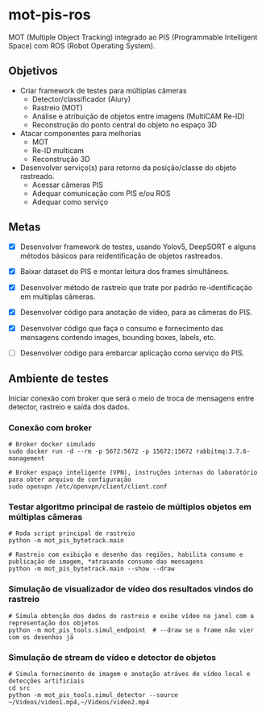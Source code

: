 # mot-pis-ros

MOT (Multiple Object Tracking) integrado ao PIS (Programmable Intelligent Space) com ROS (Robot Operating System).


## Objetivos

- Criar framework de testes para múltiplas câmeras
    - Detector/classificador (Aiury)
    - Rastreio (MOT)
    - Análise e atribuição de objetos entre imagens (MultiCAM Re-ID)
    - Reconstrução do ponto central do objeto no espaço 3D
- Atacar componentes para melhorias
    - MOT
    - Re-ID multicam
    - Reconstrução 3D
- Desenvolver serviço(s) para retorno da posição/classe do objeto rastreado.
    - Acessar câmeras PIS
    - Adequar comunicação com PIS e/ou ROS
    - Adequar como serviço

## Metas

- [x] Desenvolver framework de testes, usando Yolov5, DeepSORT e alguns métodos básicos para reidentificação de objetos rastreados.
- [x] Baixar dataset do PIS e montar leitura dos frames simultâneos.
- [x] Desenvolver método de rastreio que trate por padrão re-identificação em multiplas câmeras.
- [x] Desenvolver código para anotação de vídeo, para as câmeras do PIS.
- [x] Desenvolver código que faça o consumo e fornecimento das mensagens contendo images, bounding boxes, labels, etc.
- [ ] Desenvolver código para embarcar aplicação como serviço do PIS.


## Ambiente de testes

Iniciar conexão com broker que será o meio de troca de mensagens entre detector, rastreio e saída dos dados.

### Conexão com broker

```
# Broker docker simulado
sudo docker run -d --rm -p 5672:5672 -p 15672:15672 rabbitmq:3.7.6-management
```

```
# Broker espaço inteligente (VPN), instruções internas do laboratório para obter arquivo de configuração
sudo openvpn /etc/openvpn/client/client.conf
```

### Testar algoritmo principal de rasteio de múltiplos objetos em múltiplas câmeras

```
# Roda script principal de rastreio
python -m mot_pis_bytetrack.main

# Rastreio com exibição e desenho das regiões, habilita consumo e publicação de imagem, *atrasando consumo das mensagens
python -m mot_pis_bytetrack.main --show --draw
```

### Simulação de visualizador de vídeo dos resultados vindos do rastreio

```
# Simula obtenção dos dados do rastreio e exibe vídeo na janel com a representação dos objetos
python -m mot_pis_tools.simul_endpoint  # --draw se o frame não vier com os desenhos já
```

### Simulação de stream de vídeo e detector de objetos

```
# Simula fornecimento de imagem e anotação atráves de vídeo local e detecções artificiais
cd src
python -m mot_pis_tools.simul_detector --source ~/Videos/video1.mp4,~/Videos/video2.mp4
```